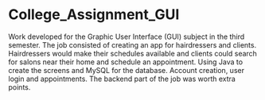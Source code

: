 # College_Assignment_GUI
Work developed for the Graphic User Interface (GUI) subject in the third semester.
The job consisted of creating an app for hairdressers and clients.
Hairdressers would make their schedules available and clients could search for salons near their home and schedule an appointment.
Using Java to create the screens and MySQL for the database. Account creation, user login and appointments.
The backend part of the job was worth extra points.
